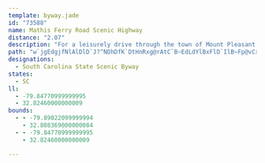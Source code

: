 ```yaml
---
template: byway.jade
id: "73588"
name: Mathis Ferry Road Scenic Highway
distance: "2.07"
description: "For a leisurely drive through the town of Mount Pleasant, enjoy the tranquility offered by the greenery surrounding the Mathis Ferry Road Scenic Highway."
path: "w`jgEdgjfNlAlDlD`J?^NDhDfK`DtHnRxg@rAtC`B~EdLdYlBxFlD`IlB~Fp@vCx@~FzE~c@@v@Ln@X|@~@nJt@hIHnA?`AHr@^tDn@xQN`Bn@pA|@fAvHfE"
designations: 
  - South Carolina State Scenic Byway
states: 
  - SC
ll: 
  - -79.84770999999995
  - 32.82460000000009
bounds: 
  - - -79.89022099999994
    - 32.808369000000084
  - - -79.84770999999995
    - 32.82460000000009

---
```


